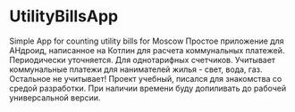# UtilityBillsApp
Simple App for counting utility bills for Moscow
Простое приложение для АНдроид, написанное на Котлин для расчета коммунальных платежей.
Периодически уточняется. Для однотарифных счетчиков.
Учитывает коммунальные платежи для нанимателей жилья - свет, вода, газ. Остальное не учитывает!
Проект учебный, писался для знакомства со средой разработки.
При наличии времени буду допиливать до рабочей универсальной версии.

